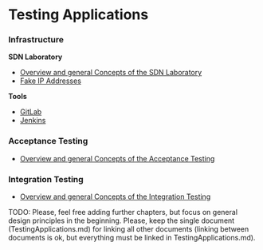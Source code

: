 # Testing Applications


### Infrastructure

**SDN Laboratory**
* [Overview and general Concepts of the SDN Laboratory](./Infrastructure/SdnLaboratory/Overview/)
* [Fake IP Addresses](./Infrastructure/SdnLaboratory/IpAddresses/IpAddresses.md)

**Tools**
* [GitLab](./Infrastructure/Tools/GitLab/GitLab.md)
* [Jenkins](./Infrastructure/Tools/Jenkins/)


### Acceptance Testing
* [Overview and general Concepts of the Acceptance Testing](./AcceptanceTesting/Overview/Overview.md)


### Integration Testing
* [Overview and general Concepts of the Integration Testing](./IntegrationTesting/Overview/Overview.md)


TODO: Please, feel free adding further chapters, but focus on general design principles in the beginning.
Please, keep the single document (TestingApplications.md) for linking all other documents (linking between documents is ok, but everything must be linked in TestingApplications.md).